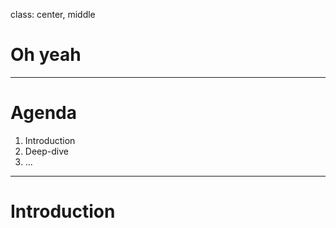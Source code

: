 class: center, middle

# Oh yeah

---

# Agenda

1. Introduction
2. Deep-dive
3. ...

---

# Introduction